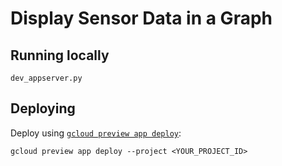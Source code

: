 # Display Sensor Data in a Graph

## Running locally

    dev_appserver.py

## Deploying

Deploy using [`gcloud preview app deploy`](https://cloud.google.com/sdk/gcloud/reference/preview/app/deploy):

    gcloud preview app deploy --project <YOUR_PROJECT_ID>
